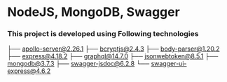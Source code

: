 # NodeJS, MongoDB, Swagger

### This project is developed using Following technologies

├── apollo-server@2.26.1
├── bcryptjs@2.4.3
├── body-parser@1.20.2
├── express@4.18.2
├── graphql@14.7.0
├── jsonwebtoken@8.5.1
├── mongodb@3.7.3
├── swagger-jsdoc@6.2.8
└── swagger-ui-express@4.6.2
